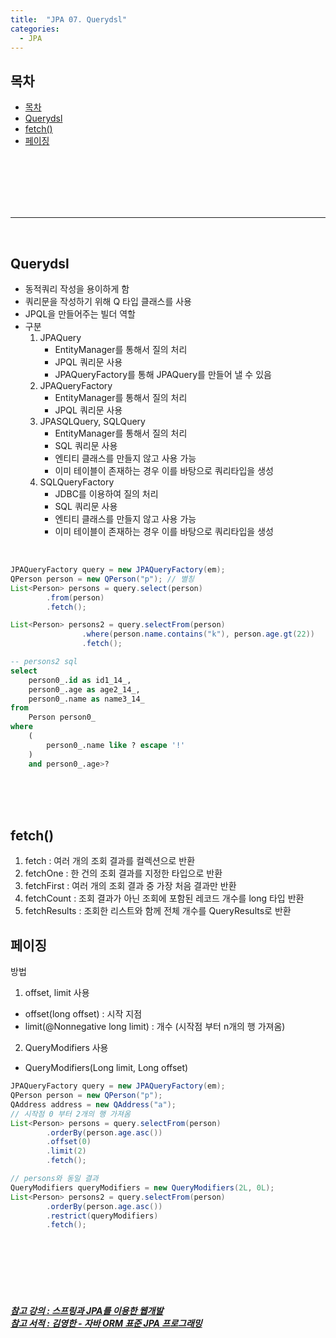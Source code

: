 ```yaml
---
title:  "JPA 07. Querydsl"
categories:
  - JPA
---
```


## 목차

- [목차](#목차)
- [Querydsl](#querydsl)
- [fetch()](#fetch)
- [페이징](#페이징)

<br/><br/><br/><br/><br/>




---
<br/>

## Querydsl
- 동적쿼리 작성을 용이하게 함
- 쿼리문을 작성하기 위해 Q 타입 클래스를 사용
- JPQL을 만들어주는 빌더 역할
- 구분
  1. JPAQuery
     - EntityManager를 통해서 질의 처리
     - JPQL 쿼리문 사용
     - JPAQueryFactory를 통해 JPAQuery를 만들어 낼 수 있음
  2. JPAQueryFactory
     - EntityManager를 통해서 질의 처리
     - JPQL 쿼리문 사용
  3. JPASQLQuery, SQLQuery
     - EntityManager를 통해서 질의 처리
     - SQL 쿼리문 사용
     - 엔티티 클래스를 만들지 않고 사용 가능
     - 이미 테이블이 존재하는 경우 이를 바탕으로 쿼리타입을 생성
  4. SQLQueryFactory
     - JDBC를 이용하여 질의 처리
     - SQL 쿼리문 사용
     - 엔티티 클래스를 만들지 않고 사용 가능
     - 이미 테이블이 존재하는 경우 이를 바탕으로 쿼리타입을 생성



<br/>

```java
JPAQueryFactory query = new JPAQueryFactory(em);
QPerson person = new QPerson("p"); // 별칭
List<Person> persons = query.select(person)
        .from(person)
        .fetch();

List<Person> persons2 = query.selectFrom(person)
                .where(person.name.contains("k"), person.age.gt(22))
                .fetch();
```

```sql
-- persons2 sql
select
    person0_.id as id1_14_,
    person0_.age as age2_14_,
    person0_.name as name3_14_ 
from
    Person person0_ 
where
    (
        person0_.name like ? escape '!'
    ) 
    and person0_.age>?
```


<br/><br/><br/>

## fetch()
1. fetch : 여러 개의 조회 결과를 컬렉션으로 반환
2. fetchOne : 한 건의 조회 결과를 지정한 타입으로 반환
3. fetchFirst : 여러 개의 조회 결과 중 가장 처음 결과만 반환
4. fetchCount : 조회 결과가 아닌 조회에 포함된 레코드 개수를 long 타입 반환
5. fetchResults : 조회한 리스트와 함께 전체 개수를 QueryResults로 반환




## 페이징
방법
1. offset, limit 사용
  - offset(long offset) : 시작 지점
  - limit(@Nonnegative long limit) : 개수 (시작점 부터 n개의 행 가져옴)
2.  QueryModifiers 사용
  - QueryModifiers(Long limit, Long offset) 


```java
JPAQueryFactory query = new JPAQueryFactory(em);
QPerson person = new QPerson("p");
QAddress address = new QAddress("a");
// 시작점 0 부터 2개의 행 가져옴
List<Person> persons = query.selectFrom(person)
        .orderBy(person.age.asc())
        .offset(0)
        .limit(2)
        .fetch();

// persons와 동일 결과
QueryModifiers queryModifiers = new QueryModifiers(2L, 0L);
List<Person> persons2 = query.selectFrom(person)
        .orderBy(person.age.asc())
        .restrict(queryModifiers)
        .fetch();
```

<br/><br/><br/><br/><br/>
<h5>

[참고 강의 : 스프링과 JPA를 이용한 웹개발](http://www.kocw.net/home/cview.do?cid=5e6aec4a9ae2dd45)   
[참고 서적 : 김영한 - 자바 ORM 표준 JPA 프로그래밍](https://product.kyobobook.co.kr/detail/S000000935744)

</h5>